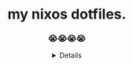 <div align=center>
  <h1>my nixos dotfiles.</h1>
  <h3>😭😭😭😭</h2>
  
  <details>
 
  
  <details>
  <summary><b>gallery.</b></summary>
</div>
